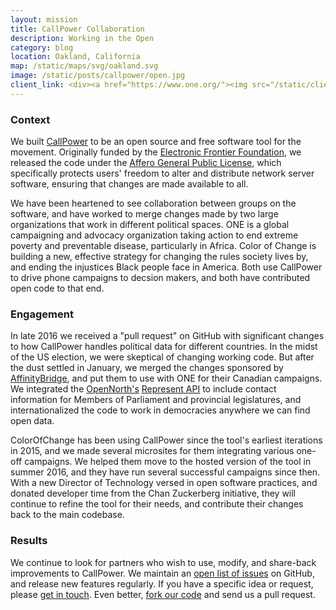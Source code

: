 ```yaml
---
layout: mission
title: CallPower Collaboration
description: Working in the Open
category: blog
location: Oakland, California
map: /static/maps/svg/oakland.svg
image: /static/posts/callpower/open.jpg
client_link: <div><a href="https://www.one.org/"><img src="/static/clients/one.png" alt="ONE.org"></a> &nbsp; <a href="https://www.colorofchange.org"><img src="/static/clients/colorofchange.png" alt="ColorOfChange.org"></a></div>
---
```



### Context ###

We built [CallPower](/mission/callpower) to be an open source and free software tool for the movement. Originally funded by the [Electronic Frontier Foundation](https://eff.org), we released the code under the [Affero General Public License](https://www.gnu.org/licenses/agpl.html), which specifically protects users' freedom to alter and distribute network server software, ensuring that changes are made available to all.

We have been heartened to see collaboration between groups on the software, and have worked to merge changes made by two large organizations that work in different political spaces. ONE is a global campaigning and advocacy organization taking action to end extreme poverty and preventable disease, particularly in Africa. Color of Change is building a new, effective strategy for changing the rules society lives by, and ending the injustices Black people face in America. Both use CallPower to drive phone campaigns to decsion makers, and both have contributed open code to that end.

### Engagement ###

In late 2016 we received a "pull request" on GitHub with significant changes to how CallPower handles political data for different countries. In the midst of the US election, we were skeptical of changing working code. But after the dust settled in January, we merged the changes sponsored by [AffinityBridge](http://affinitybridge.com), and put them to use with ONE for their Canadian campaigns. We integrated the [OpenNorth's](http://opennorth.ca) [Represent API](http://represent.opennorth.ca) to include contact information for Members of Parliament and provincial legislatures, and internationalized the code to work in democracies anywhere we can find open data.

ColorOfChange has been using CallPower since the tool's earliest iterations in 2015, and we made several microsites for them integrating various one-off campaigns. We helped them move to the hosted version of the tool in summer 2016, and they have run several successful campaigns since then. With a new Director of Technology versed in open software practices, and donated developer time from the Chan Zuckerberg initiative, they will continue to refine the tool for their needs, and contribute their changes back to the main codebase.

### Results ###

We continue to look for partners who wish to use, modify, and share-back improvements to CallPower. We maintain an [open list of issues](https://github.com/spacedogXYZ/call-power/issues) on GitHub, and release new features regularly. If you have a specific idea or request, please [get in touch](/blastoff). Even better, [fork our code](https://github.com/spacedogXYZ/call-power/) and send us a pull request.
